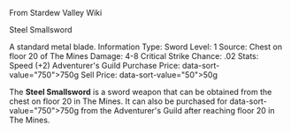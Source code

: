 From Stardew Valley Wiki

Steel Smallsword

A standard metal blade. Information Type: Sword Level: 1 Source: Chest on floor 20 of The Mines Damage: 4-8 Critical Strike Chance: .02 Stats: Speed (+2) Adventurer's Guild Purchase Price: data-sort-value="750"&gt;750g Sell Price: data-sort-value="50"&gt;50g

The **Steel Smallsword** is a sword weapon that can be obtained from the chest on floor 20 in The Mines. It can also be purchased for data-sort-value="750"&gt;750g from the Adventurer's Guild after reaching floor 20 in The Mines.